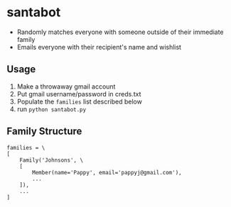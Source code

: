 # santabot
- Randomly matches everyone with someone outside of their immediate family
- Emails everyone with their recipient's name and wishlist

## Usage
1. Make a throwaway gmail account
2. Put gmail username/password in creds.txt
3. Populate the `families` list described below
4. run `python santabot.py`

## Family Structure
```
families = \
[
    Family('Johnsons', \
    [           
        Member(name='Pappy', email='pappyj@gmail.com'),
        ...
    ]),
    ...
]
```